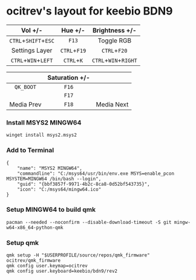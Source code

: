 # ocitrev's layout for keebio BDN9

| Vol +/-              | Hue +/-      | Brightness +/-       |
|:--------------------:|:------------:|:--------------------:|
| `CTRL`+`SHIFT`+`ESC` | `F13`        | Toggle RGB           |
| Settings Layer       | `CTRL`+`F19` | `CTRL`+`F20`         |
| `CTRL`+`WIN`+`LEFT`  | `CTRL`+`K`   | `CTRL`+`WIN`+`RIGHT` |

|                | Saturation +/- |                |
|:--------------:|:--------------:|:--------------:|
| `QK_BOOT`      | `F16`          |                |
|                | `F17`          |                |
| Media Prev     | `F18`          | Media Next     |

### Install MSYS2 MINGW64
```
winget install msys2.msys2
```

### Add to Terminal
```
{
    "name": "MSYS2 MINGW64",
    "commandline": "C:/msys64/usr/bin/env.exe MSYS=enable_pcon MSYSTEM=MINGW64 /bin/bash --login",
    "guid": "{bbf3857f-9971-4b2c-8ca8-0d52bf543735}",
    "icon": "C:/msys64/mingw64.ico"
}
```

### Setup MINGW64 to build qmk
```
pacman --needed --noconfirm --disable-download-timeout -S git mingw-w64-x86_64-python-qmk
```

### Setup qmk
```
qmk setup -H "$USERPROFILE/source/repos/qmk_firmware" ocitrev/qmk_firmware
qmk config user.keymap=ocitrev
qmk config user.keyboard=keebio/bdn9/rev2
```
